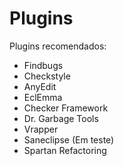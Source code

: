 # Plugins
Plugins recomendados:

* Findbugs
* Checkstyle
* AnyEdit
* EclEmma
* Checker Framework
* Dr. Garbage Tools
* Vrapper
* Saneclipse (Em teste)
* Spartan Refactoring
